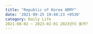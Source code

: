```yaml
---
title: "Republic of Korea ARMY"
date: '2021-09-25 19:48:23 +0530'
category: Daily Life
2021-08-02 ~ 2023-02-01 2023년이 올까?
---
```


